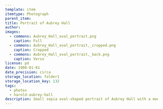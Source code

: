 ```yaml
---
template: item
itemtype: Photograph
parent_item: 
title: Portrait of Aubrey Hall
author: 
images:
  - commons: Aubrey_Hall_oval_portrait.png
    caption: Full
  - commons: Aubrey_Hall_oval_portrait,_cropped.png
    caption: Cropped
  - commons: Aubrey_Hall_oval_portrait,_back.png
    caption: Verso
license: pd
date: 1900-01-01
date_precision: circa
storage_location: folder1
storage_location_key: 132
tags:
  - photos
  - harold-aubrey-hall
description: Small sepia oval-shaped portrait of Aubrey Hall with a moustache and wearing a bow-tie and looking to his left.
---
```

